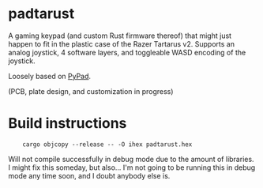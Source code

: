 padtarust
=========

A gaming keypad (and custom Rust firmware thereof) that might just happen to fit in the plastic case of the Razer Tartarus v2.  Supports an analog joystick, 4 software layers, and toggleable WASD encoding of the joystick.

Loosely based on [PyPad](https://github.com/Ayehavgunne/pypad).

(PCB, plate design, and customization in progress)

Build instructions
==================

        cargo objcopy --release -- -O ihex padtarust.hex

Will not compile successfully in debug mode due to the amount of libraries.  I might fix this someday, but also... I'm not going to be running this in debug mode any time soon, and I doubt anybody else is.